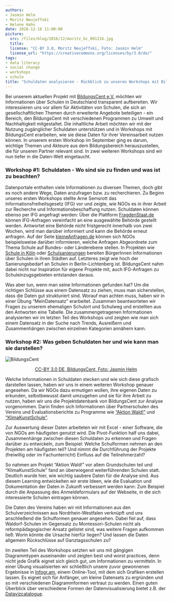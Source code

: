 ```yaml
---
authors: 
- Jasmin Helm
- Moritz Neujeffski
- Helene Hahn
date: 2016-12-16 11:00:00
picture:
  src: /files/blog/2016/12/moritz_bc_091216.jpg
  title: 
  license: "CC-BY 3.0, Moritz Neujeffski, Foto: Jasmin Helm"
  license_url: "https://creativecommons.org/licenses/by/3.0/de/"
tags:
- data literacy
- social change
- workshops
- schule
title: "Schuldaten analysieren - Rückblick zu unseren Workshops mit BildungsCent e.V."
---
```


Bei unserem aktuellen Projekt mit [BildungsCent e.V.](http://www.bildungscent.de/) möchten wir Informationen über Schulen in Deutschland transparent aufbereiten. Wir interessieren uns vor allem für Aktivitäten von Schulen, die sich an gesellschaftlichen Themen durch erweiterte Angebote beteiligen - ein Bereich, den BildungsCent mit verschiedenen Programmen zu Umwelt und Nachhaltigkeit mitgestaltet. Die inhaltliche Arbeit möchten wir mit der Nutzung zugänglicher Schuldaten unterstützen und in Workshops mit BildungsCent erarbeiten, wie sie diese Daten für ihrer Vereinsarbeit nutzen können.
In unserem ersten Workshop im September ging es darum, wichtige Themen und Akteure aus dem Bildungsbereich herauszustellen, die für unseren Partner relevant sind. In zwei weiteren Workshops sind wir nun tiefer in die Daten-Welt eingetaucht. 

### Workshop #1: Schuldaten - Wo sind sie zu finden und was ist zu beachten?
Datenportale enthalten viele Informationen zu diversen Themen, doch gibt es noch andere Wege, Daten anzufragen bzw. zu recherchieren. Zu Beginn unseres ersten Workshops stellte Arne Semsrott das Informationsfreiheitsgesetz (IFG) vor und zeigte, wie NGOs es in ihrer Arbeit zur Recherche und Informationsbeschaffung nutzen. Schuldaten können ebenso per IFG angefragt werden: Über die Plattform [FragdenStaat.de](https://fragdenstaat.de/) können IFG-Anfragen vereinfacht an eine ausgewählte Behörde gestellt werden. Antwortet eine Behörde nicht fristgerecht innerhalb von zwei Wochen, wird man darüber informiert und kann die Behörde erneut anfragen. Auf der Seite [kleineAnfragen.de](https://kleineanfragen.de/) können sich NGOs beispielsweise darüber informieren, welche Anfragen Abgeordnete zum Thema Schule auf Bundes- oder Länderebene stellen. In Projekten wie [Schule in Köln](http://schuleninkoeln.github.io/) oder [Schulsanierungen](http://schulsanierung.tursics.de/) bereiten BürgerInnen Informationen über Schulen in ihren Städten auf. Letzteres zeigt wie hoch der Sanierungsbedarf an Schulen in Berlin-Lichtenberg ist. BildungsCent nahm dabei nicht nur Inspiration für eigene Projekte mit, auch IFG-Anfragen zu Schuleinzugsgebieten entstanden daraus.

Was aber tun, wenn man seine Informationen gefunden hat? Um die richtigen Schlüsse aus einem Datensatz zu ziehen, muss man sicherstellen, dass die Daten gut strukturiert sind. Worauf man achten muss, haben wir in einer Übung “MeinDatensatz” erarbeitet. Zusammen beantworteten wir Fragen zu unserem ehemaligen Schulort und Schulweg und erstellten aus den Antworten eine Tabelle. Die zusammengetragenen Informationen analysierten wir im letzten Teil des Workshops und zeigten wie man sich einem Datensatz in der Suche nach Trends, Ausreißern und Zusammenhängen zwischen einzelnen Kategorien annähern kann.


### Workshop #2: Was geben Schuldaten her und wie kann man sie darstellen?

![BildungsCent](/files/blog/2016/12/Übung_bc_091216.JPG "BildungsCent")<center>[CC-BY 3.0 DE, BildungsCent, Foto: Jasmin Helm](https://creativecommons.org/licenses/by/3.0/de/)</center>

Welche Informationen in Schuldaten stecken und wie sich diese grafisch darstellen lassen, haben wir uns in einem weiteren Workshop genauer angesehen. Da wir NGOs dazu ermutigen wollen, ihre eigenen Daten zu erkunden, selbstbewusst damit umzugehen und sie für ihre Arbeit zu nutzen, haben wir uns die Projektdatenbank von BildungsCent zur Analyse vorgenommen. Darin finden sich Informationen über Partnerschulen des Vereins und Evaluationsberichte zu Programme wie [“Aktion Wald!”](http://wald.bildungscent.de/) und [“KlimaKunstSchule”](http://klimakunstschule.bildungscent.de/).

Zur Auswertung dieser Daten arbeiteten wir mit Excel - einer Software, die von NGOs am häufigsten genutzt wird. Die Pivot-Funktion half uns dabei, Zusammenhänge zwischen diesen Schuldaten zu erkennen und Fragen darüber zu entwickeln, zum Beispiel: Welche Schulformen nehmen an den Projekten am häufigsten teil? Und nimmt die Durchführung der Projekte (freiwillig oder im Fachunterricht) Einfluss auf die Teilnehmerzahl? 

So nahmen am Projekt “Aktion Wald!” vor allem Grundschulen teil und “KlimaKunstSchule” fand an überwiegend weiterführenden Schulen statt. Deutlich wurde hier, wie wichtig saubere Daten für die Analyse sind. Aus diesem Learning entwickelten wir erste Ideen, wie die Evaluation und Dokumentation der Daten in Zukunft verbessert werden kann: Zum Beispiel durch die Anpassung des Anmeldeformulars auf der Webseite, in die sich interessierte Schulen eintragen können. 

Die Daten des Vereins haben wir mit Informationen aus den Schulverzeichnissen aus Nordrhein-Westfalen verknüpft und uns anschließend die Schulformen genauer angesehen. Dabei fiel auf, dass Waldorf-Schulen im Gegensatz zu Montessori-Schulen nicht als reformpädagogischer Ansatz gelistet sind, was weitere Fragen aufkommen ließ: Worin könnte die Ursache hierfür liegen? Und lassen die Daten allgemein Rückschlüsse auf Ganztagsschulen zu? 

Im zweiten Teil des Workshops setzten wir uns mit gängigen Diagrammtypen auseinander und zeigten best und worst practices, denn nicht jede Grafik eignet sich gleich gut, um Informationen zu vermitteln. In einer Übung visualisierten wir schließlich unsere zuvor gewonnenen Ergebnisse in [Infogr.am](https://infogr.am/), einem Online-Tool, mit dem sich Grafiken erstellen lassen. Es eignet sich für Anfänger, um kleine Datensets zu ergründen und so mit verschiedenen Diagrammformen vertraut zu werden. Einen guten Überblick über verschiedene Formen der Datenvisualisierung bietet z.B. der [Datavizcatalogue](http://datavizcatalogue.com/).

